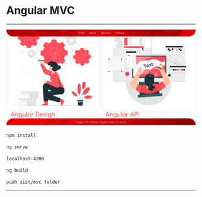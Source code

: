 # Angular MVC

--------------------------------

![angular mvc free download gratis source code](ng.png)

`npm install`

`ng serve`

`localhost:4200`

`ng build`

`push dist/mvc folder`

------------------------------

